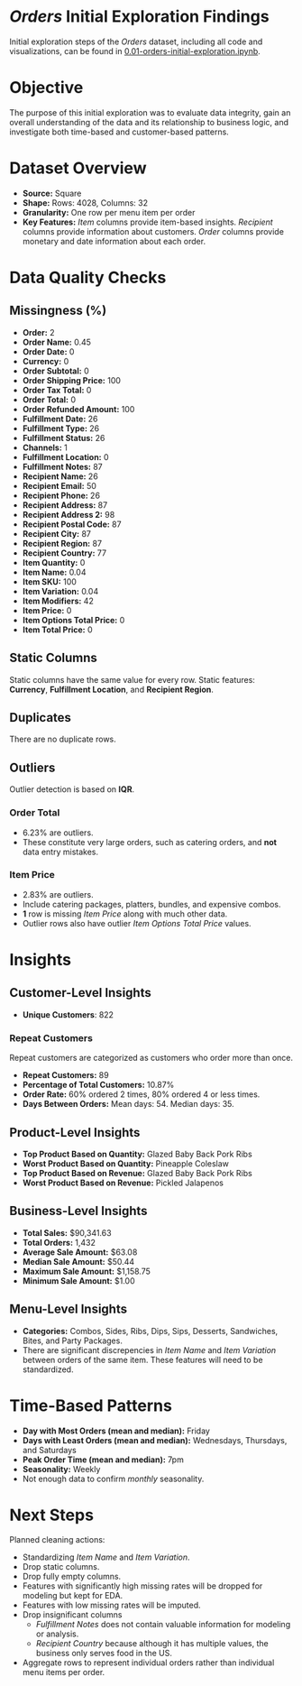 *Orders* Initial Exploration Findings
====================================

Initial exploration steps of the *Orders* dataset, including all code and visualizations, can be found in [0.01-orders-initial-exploration.ipynb](../../notebooks/0.01-orders-initial-exploration.ipynb).

# Objective
The purpose of this initial exploration was to evaluate data integrity, gain an overall understanding of the data and its relationship to business logic, and investigate both time-based and customer-based patterns.

# Dataset Overview
- **Source:** Square
- **Shape:** Rows: 4028, Columns: 32
- **Granularity:** One row per menu item per order
- **Key Features:** *Item* columns provide item-based insights. *Recipient* columns provide information about customers. *Order* columns provide monetary and date information about each order.

# Data Quality Checks
## Missingness (%)
- **Order:** 2
- **Order Name:** 0.45
- **Order Date:** 0
- **Currency:** 0
- **Order Subtotal:** 0
- **Order Shipping Price:** 100
- **Order Tax Total:** 0
- **Order Total:** 0
- **Order Refunded Amount:** 100
- **Fulfillment Date:** 26
- **Fulfillment Type:** 26
- **Fulfillment Status:** 26
- **Channels:** 1
- **Fulfillment Location:** 0
- **Fulfillment Notes:** 87
- **Recipient Name:** 26
- **Recipient Email:** 50
- **Recipient Phone:** 26
- **Recipient Address:** 87
- **Recipient Address 2:** 98
- **Recipient Postal Code:** 87
- **Recipient City:** 87
- **Recipient Region:** 87
- **Recipient Country:** 77
- **Item Quantity:** 0
- **Item Name:** 0.04
- **Item SKU:** 100
- **Item Variation:** 0.04
- **Item Modifiers:** 42
- **Item Price:** 0
- **Item Options Total Price:** 0
- **Item Total Price:** 0
## Static Columns
Static columns have the same value for every row. Static features: **Currency**, **Fulfillment Location**, and **Recipient Region**.
## Duplicates
There are no duplicate rows.
## Outliers
Outlier detection is based on **IQR**.
### Order Total
- 6.23% are outliers.
- These constitute very large orders, such as catering orders, and **not** data entry mistakes.
### Item Price
- 2.83% are outliers.
- Include catering packages, platters, bundles, and expensive combos.
- **1** row is missing *Item Price* along with much other data.
- Outlier rows also have outlier *Item Options Total Price* values.
# Insights
## Customer-Level Insights
- **Unique Customers**: 822
### Repeat Customers
Repeat customers are categorized as customers who order more than once.
- **Repeat Customers:** 89
- **Percentage of Total Customers:** 10.87%
- **Order Rate:** 60% ordered 2 times, 80% ordered 4 or less times.
- **Days Between Orders:** Mean days: 54. Median days: 35.

## Product-Level Insights
- **Top Product Based on Quantity:** Glazed Baby Back Pork Ribs
- **Worst Product Based on Quantity:** Pineapple Coleslaw
- **Top Product Based on Revenue:** Glazed Baby Back Pork Ribs
- **Worst Product Based on Revenue:** Pickled Jalapenos

## Business-Level Insights
- **Total Sales:** $90,341.63
- **Total Orders:** 1,432
- **Average Sale Amount:** $63.08
- **Median Sale Amount:** $50.44
- **Maximum Sale Amount:** $1,158.75
- **Minimum Sale Amount:** $1.00

## Menu-Level Insights
- **Categories:** Combos, Sides, Ribs, Dips, Sips, Desserts, Sandwiches, Bites, and Party Packages.
- There are significant discrepencies in *Item Name* and *Item Variation* between orders of the same item. These features will need to be standardized.

# Time-Based Patterns
- **Day with Most Orders (mean and median):** Friday
- **Days with Least Orders (mean and median):** Wednesdays, Thursdays, and Saturdays
- **Peak Order Time (mean and median):** 7pm
- **Seasonality:** Weekly
- Not enough data to confirm *monthly* seasonality.

# Next Steps
Planned cleaning actions:
* Standardizing *Item Name* and *Item Variation*.
* Drop static columns.
* Drop fully empty columns.
* Features with significantly high missing rates will be dropped for modeling but kept for EDA.
* Features with low missing rates will be imputed.
* Drop insignificant columns
    * *Fulfillment Notes* does not contain valuable information for modeling or analysis.
    * *Recipient Country* because although it has multiple values, the business only serves food in the US.
* Aggregate rows to represent individual orders rather than individual menu items per order.
